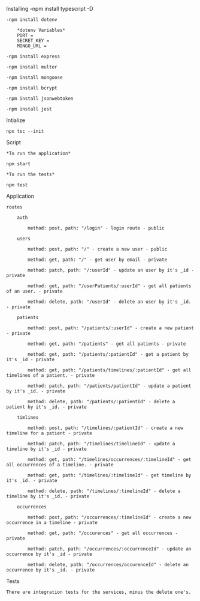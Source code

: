 Installing
    -npm install typescript -D
    
    -npm install dotenv
    
        *dotenv Variables*
        PORT = 
        SECRET_KEY = 
        MONGO_URL = 
        
    -npm install express
    
    -npm install multer
    
    -npm install mongoose
    
    -npm install bcrypt
    
    -npm install jsonwebtoken

    -npm install jest 

Intialize

    npx tsc --init
    
Script

    *To run the application*
    
    npm start
    
    *To run the tests*
    
    npm test
    
Application

    routes
    
        auth
        
            method: post, path: "/login" - login route - public
            
        users
        
            method: post, path: "/" - create a new user - public
            
            method: get, path: "/" - get user by email - private
            
            method: patch, path: "/:userId" - update an user by it's _id - private
            
            method: get, path: "/userPatients/:userId" - get all patients of an user. - private
            
            method: delete, path: "/userId" - delete an user by it's _id. - private
            
        patients
        
            method: post, path: "/patients/:userId" - create a new patient - private
            
            method: get, path: "/patients" - get all patients - private
            
            method: get, path: "/patients/:patientId" - get a patient by it's _id - private
            
            method: get, path: "/patients/timelines/:patientId" - get all timelines of a patient. - private
            
            method: patch, path: "/patients/patientId" - update a patient by it's _id. - private
            
            method: delete, path: "/patients/:patientId" - delete a patient by it's _id. - private
            
        timlines
        
            method: post, path: "/timelines/:patientId" - create a new timeline for a patient - private
            
            method: patch, path: "/timelines/timelineId" - update a timeline by it's _id - private
            
            method: get, path: "/timelines/occurrences/:timelineId" - get all occurrences of a timeline. - private
            
            method: get, path: "/timelines/:timelineId" - get timeline by it's _id. - private
            
            method: delete, path: "/timelines/:timelineId" - delete a timeline by it's _id. - private
            
        occurrences
        
            method: post, path: "/occurrences/:timelineId" - create a new occurrence in a timeline - private
            
            method: get, path: "/occurences" - get all occurrences - private
            
            method: patch, path: "/occurrences/:occurrenceId" - update an occurrence by it's _id - private
            
            method: delete, path: "/occurrences/occurenceId" - delete an occurrence by it's _id. - private
            
Tests

    There are integration tests for the services, minus the delete one's.
